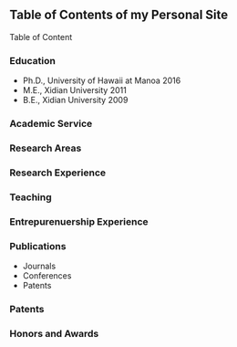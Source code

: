 ## Table of Contents of my Personal Site

Table of Content
### Education
- Ph.D., University of Hawaii at Manoa    2016
- M.E., Xidian University                 2011
- B.E., Xidian University                 2009
### Academic Service
### Research Areas
### Research Experience
### Teaching
### Entrepurenuership Experience
### Publications
- Journals
- Conferences
- Patents
### Patents
### Honors and Awards
